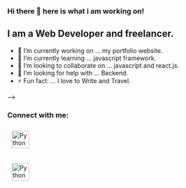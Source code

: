 ### Hi there 👋 here is what i am working on!

## I am a Web Developer and freelancer.

- 🔭 I’m currently working on ... my portfolio website.
- 🌱 I’m currently learning ... javascript framework.
- 👯 I’m looking to collaborate on ... javascript and react.js.
- 🤔 I’m looking for help with ... Backend.
- ⚡ Fun fact: ... I love to Write and Travel.

-->
### Connect with me:

<p align="left">
 
 <a href="https://www.linkedin.com/in/deepakkandpal0123/" target="_blank"> <img src="https://cdn.jsdelivr.net/npm/simple-icons@v3/icons/linkedin.svg" alt="Python" height="40" style="vertical-align:top; margin:10px"></a>
 
 <a href="mailto:deepakkandpal0123@gmail.com" target="_blank"> <img src="https://cdn.jsdelivr.net/npm/simple-icons@v3/icons/gmail.svg" alt="Python" height="40" style="vertical-align:top; margin:10px"></a>
</p>

<br />

